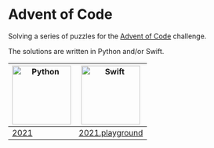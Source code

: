 # Advent of Code
Solving a series of puzzles for the [Advent of Code][aoc] challenge.

The solutions are written in Python and/or Swift.

| <img alt="Python" width="120" height="120" src="https://cdn.worldvectorlogo.com/logos/python-5.svg"/> | <img alt="Swift" width="120" height="120" src="https://cdn.worldvectorlogo.com/logos/swift-15.svg"/> |
| -------------- | ------------------------------------ |
| [2021](/2021/) | [2021.playground](/2021.playground/) |

[aoc]: https://adventofcode.com
